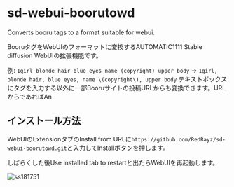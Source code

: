 # sd-webui-boorutowd
 Converts booru tags to a format suitable for webui.
 
 BooruタグをWebUIのフォーマットに変換するAUTOMATIC1111 Stable diffusion WebUIの拡張機能です。
 
 例: `1girl blonde_hair blue_eyes name_(copyright) upper_body` -> `1girl, blonde hair, blue eyes, name \(copyright\), upper body`
 テキストボックスにタグを入力する以外に一部Booruサイトの投稿URLからも変換できます。URLからであればAn

## インストール方法
WebUIのExtensionタブのInstall from URLに`https://github.com/RedRayz/sd-webui-boorutowd.git`と入力してInstallボタンを押します。

しばらくした後Use installed tab to restartと出たらWebUIを再起動します。

![ss181751](https://github.com/RedRayz/sd-webui-boorutowd/assets/71994877/a73e827c-a82f-475a-b543-4d15183d6ec5)
